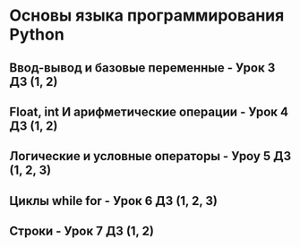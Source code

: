 # Основы языка программирования Python

## Ввод-вывод и базовые переменные  -  Урок 3 ДЗ (1, 2)

## Float, int И арифметические операции  -  Урок 4 ДЗ (1, 2)

## Логические и условные операторы  - Уроу 5 ДЗ (1, 2, 3) 

## Циклы while for - Урок 6 ДЗ (1, 2, 3)

## Строки - Урок 7 ДЗ (1, 2)
